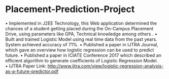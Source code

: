 # Placement-Prediction-Project

•	Implemented in J2EE Technology, this Web application determined the chances of a student getting placed during the On-Campus Placement Drive, using parameters like GPA, Technical knowledge among others	.
•	Built and trained Logistic Model using real time data from the past years. System achieved accuracy of 71%. 
•	Published a paper in IJTRA Journal, which gave an overview how logistic regression can be used to predict future.
•	Published a paper in ICIATE Conference 2017 which described an efficient algorithm to generate coefficients of Logistic Regression Model.  
• IJTRA Paper Link: http://www.ijtra.com/view/logistic-regression-analysis-as-a-future-predictor.pdf
